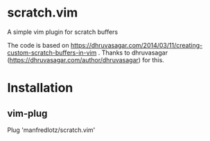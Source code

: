# scratch.vim

A simple vim plugin for scratch buffers

The code is based on https://dhruvasagar.com/2014/03/11/creating-custom-scratch-buffers-in-vim .
Thanks to dhruvasagar (https://dhruvasagar.com/author/dhruvasagar) for this.


# Installation

## vim-plug

Plug 'manfredlotz/scratch.vim'

